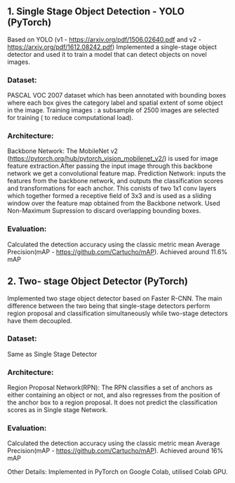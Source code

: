 
## 1. Single Stage Object Detection - YOLO (PyTorch)
Based on YOLO (v1 - https://arxiv.org/pdf/1506.02640.pdf and v2 - https://arxiv.org/pdf/1612.08242.pdf)
Implemented a single-stage object detector and used it to train a model that can detect objects on novel images.

### Dataset:
PASCAL VOC 2007 dataset which has been annotated with bounding boxes where each box gives the category label and spatial extent of some object in the image.
Training images : a subsample of 2500 images are selected for training ( to reduce computational load). 

### Architecture:
Backbone Network: The MobileNet v2 (https://pytorch.org/hub/pytorch_vision_mobilenet_v2/) is used for image feature extraction.After passing the input image through this backbone network we get a convolutional feature map. 
Prediction Network:  inputs the features from the backbone network, and outputs the classification scores and transformations for each anchor. This conists of two 1x1 conv layers which together formed a receptive field of 3x3 and is used as a sliding window over the feature map obtained from the Backbone network.
Used Non-Maximum Supression to discard overlapping bounding boxes.


### Evaluation:
Calculated the detection accuracy using the classic metric mean Average Precision(mAP - https://github.com/Cartucho/mAP). Achieved around 11.6% mAP



## 2. Two- stage Object Detector (PyTorch)
Implemented two stage object detector based on Faster R-CNN. The main difference between the two being that single-stage detectors perform region proposal and classification simultaneously while two-stage detectors have them decoupled.

### Dataset: 
Same as Single Stage Detector

### Architecture:
Region Proposal Network(RPN): The RPN classifies a set of anchors as either containing an object or not, and also regresses from the position of the anchor box to a region proposal. It does not predict the classification scores as in Single stage Network. 

### Evaluation:
Calculated the detection accuracy using the classic metric mean Average Precision(mAP - https://github.com/Cartucho/mAP). Achieved around 16% mAP

Other Details:
Implemented in PyTorch on Google Colab, utilised Colab GPU.
